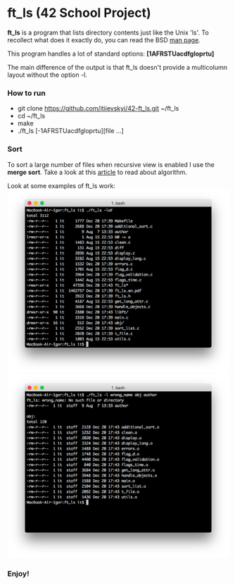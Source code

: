 # ft_ls (42 School Project)

**ft_ls** is a program that lists directory contents just like the Unix 'ls'.
To recollect what does it exactly do, you can read the BSD [man page](https://www.freebsd.org/cgi/man.cgi?query=ls&sektion=1&apropos=0&manpath=FreeBSD+4.3-RELEASE).

This program handles a lot of standard options: **[1AFRSTUacdfgloprtu]**

The main difference of the output is that ft_ls doesn't provide a multicolumn layout without the option -l.

### How to run
* git clone https://github.com/itiievskyi/42-ft_ls.git ~/ft_ls
* cd ~/ft_ls
* make
* ./ft_ls [-1AFRSTUacdfgloprtu][file ...]

### Sort
To sort a large number of files when recursive view is enabled I use the **merge sort**. Take a look at this [article](https://en.wikipedia.org/wiki/Merge_sort) to read about algorithm.

Look at some examples of ft_ls work:
![Example 1](/images/1.png)
![Example 2](/images/2.png)

### Enjoy!
